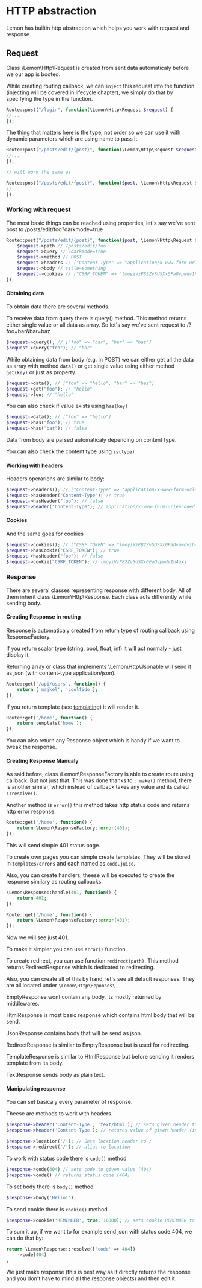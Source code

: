 # HTTP abstraction

Lemon has builtin http abstraction which helps you work with request and response.

## Request

Class \Lemon\Http\Request is created from sent data automaticaly before we our app is booted. 

While creating routing callback, we can `inject` this request into the function (injecting will be covered in lifecycle chapter), we simply do that by specifying the type in the function.

```php
Route::post("/login", function(\Lemon\Http\Request $request) {
//... 
});
```

The thing that matters here is the type, not order so we can use it with dynamic parameters which are using name to pass it.

```php
Route::post("/posts/edit/{post}", function(\Lemon\Http\Request $request, $post) {
//... 
});

// will work the same as

Route::post("/posts/edit/{post}", function($post, \Lemon\Http\Request $request) {
//... 
});

```

### Working with request

The most basic things can be reached using properties, let's say we've sent post to /posts/edit/foo?darkmode=true

```php
Route::post("/posts/edit/{post}", function($post, \Lemon\Http\Request $request) {
    $request->path // /posts/edit/foo
    $request->query // ?darkmode=true
    $request->method // POST
    $request->headers // ["Content-Type" => "application/x-www-form-urlencoded"]
    $request->body // title=something
    $request->cookies // ["CSRF_TOKEN" => "lmoyiVzP82ZvSUSXx0FaOvpwdv1h4uxj"]
});
```

#### Obtaining data

To obtain data there are several methods.

To receive data from query there is query() method. This method returns either single value or all data as array. So let's say we've sent request to /?foo=bar&bar=baz

```php
$request->query(); // ["foo" => "bar", "bar" => "baz"]
$request->query("foo"); // "bar"
```

While obtaining data from body (e.g. in POST) we can either get all the data as array with method `data()` or get single value using either method `get(key)` or just as property.

```php
$request->data(); // ["foo" => "hello", "bar" => "baz"]
$request->get("foo"); // "hello"
$request->foo; // "hello"
```

You can also check if value exists using `has(key)`

```php
$request->data(); // ["foo" => "hello"]
$request->has("foo"); // true
$request->has("bar"); // false
```

Data from body are parsed automaticaly depending on content type.

You can also check the content type using `is(type)`

#### Working with headers

Headers operarions are similar to body:

```php
$request->headers(); // ["Content-Type" => "application/x-www-form-urlencoded"]
$request->hasHeader("Content-Type"); // true
$request->hasHeader("foo"); // false
$request->header("Content-Type"); // application/x-www-form-urlencoded
```

#### Cookies

And the same goes for cookies

```php
$request->cookies(); // ["CSRF_TOKEN" => "lmoyiVzP82ZvSUSXx0FaOvpwdv1h4uxj"]
$request->hasCookie("CSRF_TOKEN"); // true
$request->hasHeader("foo"); // false
$request->cookie("CSRF_TOKEN"); // lmoyiVzP82ZvSUSXx0FaOvpwdv1h4uxj
```

### Response

There are several classes representing response with different body. All of them inherit class \Lemon\Http\Response. Each class acts differently while sending body.

#### Creating Response in routing

Response is automaticaly created from return type of routing callback using ResponseFactory.

If you return scalar type (string, bool, float, int) it will act normaly - just display it.

Returning array or class that implements \Lemon\Http\Jsonable will send it as json (with content-type application/json). 

```php
Route::get('/api/users', function() {
    return ['majkel', 'coolfido'];
});
```

If you return template (see [templating]()) it will render it.

```php
Route::get('/home', function() {
    return template('home');
});
```

You can also return any Response object which is handy if we want to tweak the response.

#### Creating Response Manualy

As said before, class \Lemon\ResponseFactory is able to create route using callback. But not just that. This was done thanks to `::make()` method, there is another similar, which instead of callback takes any value and its called `::resolve()`. 

Another method is `error()` this method takes http status code and returns http error response.

```php
Route::get('/home', function() {
    return \Lemon\ResponseFactory::error(401);
});
```

This will send simple 401 status page.

To create own pages you can simple create templates. They will be stored in `templates/errors` and each named as `code.juice`.

Also, you can create handlers, theese will be executed to create the response similary as routing callbacks.

```php
\Lemon\Response::handle(401, function() {
    return 401;
});

Route::get('/home', function() {
    return \Lemon\ResponseFactory::error(401);
});
```

Now we will see just 401.

To make it simpler you can use `error()` function.

To create redirect, you can use function `redirect(path)`. This method returns RedirectResponse which is dedicated to redirecting.

Also, you can create all of this by hand, let's see all default responses. They are all located under `\Lemon\Http\Reponses\`

EmptyResponse wont contain any body, its mostly returned by middlewares.

HtmlResponse is most basic response which contains html body that will be send.

JsonResponse contains body that will be send as json.

RedirectResponse is similar to EmptyResponse but is used for redirecting.

TemplateResponse is similar to HtmlResponse but before sending it renders template from its body.

TextResponse sends body as plain text.

#### Manipulating response

You can set basicaly every parameter of response. 

Theese are methods to work with headers.

```php
$response->header('Content-Type', 'text/html'); // sets given header to given value
$response->header('Content-Type'); // returns value of given header (in this case text/html)

$response->location('/'); // Sets location header to /
$response->redirect('/'); // alias to location
```

To work with status code there is `code()` method

```php
$response->code(404) // sets code to given value (404)
$response->code() // returns status code (404)
```

To set body there is `body()` method

```php
$response->body('Hello!');
```

To send cookie there is `cookie()` method.

```php
$response->cookie('REMEMBER', true, 10000); // sets cookie REMEMBER to true for 10000 seconds
```


To sum it up, if we want to for example send json with status code 404, we can do that by:

```php
return \Lemon\Response::resolve(['code' => 404])
    ->code(404)
;
```

We just make response (this is best way as it directly returns the response and you don't have to mind all the response objects) and then edit it.
